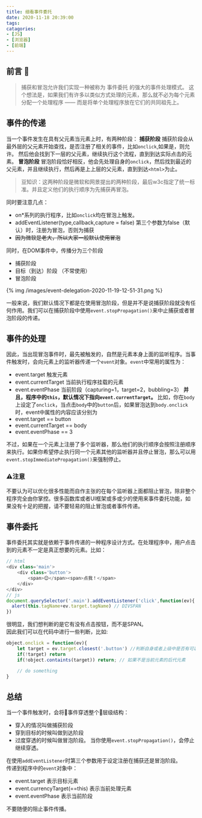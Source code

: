 ```yaml
---
title: 细看事件委托
date: 2020-11-18 20:39:00
tags:
catagories:
- [JS]
- [浏览器]
- [前端]
---
```

## 前言 🎤
>捕获和冒泡允许我们实现一种被称为 事件委托 的强大的事件处理模式。
>这个想法是，如果我们有许多以类似方式处理的元素，那么就不必为每个元素分配一个处理程序 —— 而是将单个处理程序放在它们的共同祖先上。
<!--more-->
## 事件的传递

当一个事件发生在具有父元素当元素上时，有两种阶段：
**捕获阶段**
捕获阶段会从最外层的父元素开始查找，是否注册了相关的事件，比如`onclick`,如果是，则允许。
然后他会找到下一层的父元素，继续执行这个流程，直到到达实际点击的元素。
**冒泡阶段**
冒泡阶段恰好相反，他会先处理自身的`onclick`，然后找到最近的父元素，并且继续执行，然后再是上上层的父元素，直到到达`<html>`为止。  

>豆知识：这两种阶段是微软和网景提出的两种阶段，最后w3c指定了统一标准。并且定义他们的执行顺序为先捕获再冒泡。

同时要注意几点：
- on*系列的执行程序，比如`onclick`均在冒泡上触发。
- addEventListener(type,callback,capture = false) 第三个参数为false（默认）时，注册为冒泡，否则为捕获
- ~~因为微软是老大，所以大家一般默认使用冒泡~~

同时，在DOM事件中，传播分为三个阶段
- 捕获阶段 
- 目标（到达）阶段 （不常使用）
- 冒泡阶段

{% img /images/event-delegation-2020-11-19-12-51-31.png %}   

一般来说，我们默认情况下都是在使用冒泡阶段，但是并不是说捕获阶段就没有任何作用。我们可以在捕获阶段中使用`event.stopPropagation()`来中止捕获或者冒泡阶段的传递。

## 事件的处理
因此，当出现冒泡事件时，最先被触发的，自然是元素本身上面的监听程序。当事件触发时，会向元素上的监听器传递一个`event`对象。`event`中常用的属性为：
- event.target 触发元素
- event.currentTarget 当前执行程序挂载的元素
- event.eventPhase 当前阶段（capturing=1，target=2，bubbling=3）
**并且，程序中的`this`，默认情况下指向`event.currentTarget`。**
比如，你在`body`上设定了`onclick`，当点击`body`中的`button`后，如果冒泡达到`body.onclick`时，event中属性的内容应该分别为
- event.target == button
- event.currentTarget == body
- event.eventPhase == 3

不过，如果在一个元素上注册了多个监听器，那么他们的执行顺序会按照注册顺序来执行。如果你希望停止执行同一个元素其他的监听器并且停止冒泡，那么可以用`event.stopImmediatePropagation()`来强制停止。

### ⚠️注意
不要认为可以优化很多性能而自作主张的在每个监听器上面都阻止冒泡，除非整个程序完全由你掌控。很多函数库或者UI框架或多或少的使用来事件委托功能，如果没有十足的把握，请不要轻易的阻止冒泡或者事件传递。

## 事件委托
事件委托其实就是依赖于事件传递的一种程序设计方式。在处理程序中，用户点击到的元素不一定是真正想要的元素。比如：
```js
// html
<div class='main'>
    <div class='button'>
        <span>😊</span><span>点我！</span>
    </div>
</div>
// js
document.querySelector('.main').addEventListener('click',function(ev){
  alert(this.tagName+ev.target.tagName) // DIVSPAN
})
```
很明显，我们想判断的是它有没有点击按钮，而不是SPAN。  
因此我们可以在代码中进行一些判断，比如:
```js
object.onclick = function(ev){
    let target = ev.target.closest('.button') //判断自身或者上级中是否有可以被选择器选择的元素
    if(!target) return
    if(!object.containts(target)) return; // 如果不是当前元素的后代元素

    // do something
}
```
## 总结
当一个事件触发时，会将💉事件穿透整个🧅层级结构：
- 穿入的情况叫做捕获阶段
- 穿到目标的时候叫做到达阶段
- 过度穿透的时候叫做冒泡阶段。
当你使用`event.stopPropagation()`，会停止继续穿透。  

在使用`addEventListener`时第三个参数用于设定注册在捕获还是冒泡阶段。  
传递到程序中的`event`对象中：
- event.target 表示目标元素
- event.currencyTarget(==this) 表示当前处理元素
- event.eventPhase 表示当前阶段

不要随便的阻止事件传播。